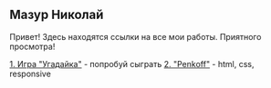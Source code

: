 ## Мазур Николай
Привет! Здесь находятся ссылки на все мои работы. Приятного просмотра!

[1. Игра "Угадайка"](https://mazurnik.github.io/vladinator " игра") - попробуй сыграть
[2. "Penkoff"](https://codepen.io/mazurnik/project/editor/ZWRMrx " игра") - html, css, responsive
